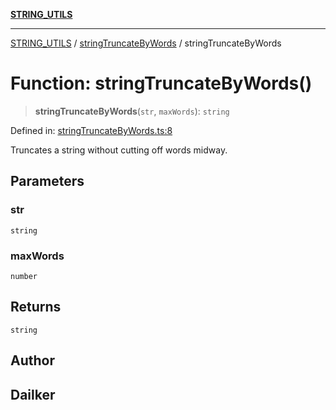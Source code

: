[**STRING_UTILS**](../../README.md)

***

[STRING_UTILS](../../README.md) / [stringTruncateByWords](../README.md) / stringTruncateByWords

# Function: stringTruncateByWords()

> **stringTruncateByWords**(`str`, `maxWords`): `string`

Defined in: [stringTruncateByWords.ts:8](https://github.com/dailker/everyutil/blob/485a683727f0d04b96a5840f6d956ee315806a30/src/string/stringTruncateByWords.ts#L8)

Truncates a string without cutting off words midway.

## Parameters

### str

`string`

### maxWords

`number`

## Returns

`string`

## Author

## Dailker
